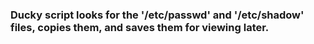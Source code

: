### Ducky script looks for the '/etc/passwd' and '/etc/shadow' files, copies them, and saves them for viewing later.
